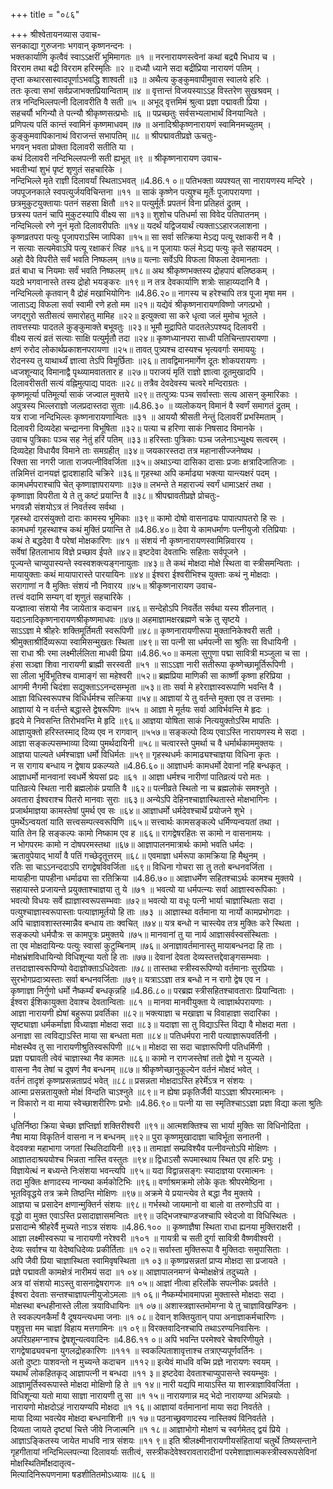+++
title = "०८६"

+++
श्रीश्वेतायनव्यास उवाच-  
सनकाद्या गुरुजनाः भगवान् कृष्णनन्दनः ।  
भक्तकार्याणि कृत्वैवं स्वाऽऽक्षरीं भूमिमागतः ॥१ ॥
नरनारायणस्त्वेनां कथां बद्र्यै भिधाय च ।  
विरराम तथा बद्री विरराम हरिस्मृतिः ॥२ ॥
दध्यौ ध्याने सदा बद्रीप्रिया नारायणं पतिम् ।  
तृप्ता कथारसास्वादपूर्णाऽभवद्धि शाश्वती ॥३ ॥
अथैत्य कुङ्कुमवापीमुवास स्वालये हरिः ।  
ततः कृत्वा सभां सर्वप्रजाभक्तप्रियान्विताम् ॥४ ॥
वृत्तान्तं विजयस्याऽऽह विस्तरेण सुखश्रवम् ।  
तत्र नन्दिभिल्लपत्नी दिलावरीति वै सती ॥५ ॥
अभूद् वृत्तमिमं श्रुत्वा प्रज्ञा पद्मावती प्रिया ।  
सहचर्यौ भगिन्यौ ते पत्न्यौ श्रीकृष्णसत्प्रभोः ॥६ ॥
पप्रच्छतुः सर्वसभ्यलाभार्थं विनयान्विते ।  
प्रणिपत्य पतिं कान्तं स्वामिनं कृष्णमाधवम् ॥७ ॥
अनादिश्रीकृष्णनारायणं स्वामिनमच्युतम् ।  
कुङ्कुमवापिकानाथं विराजन्तं सभापतिम् ॥८ ॥
श्रीपद्मावतीप्रज्ञे ऊचतुः-  
भगवन् भवता प्रोक्ता दिलावरी सतीति या ।  
कथं दिलावरी नन्दिभिल्लपत्नी सती ह्यभूत् ॥९ ॥
श्रीकृष्णनारायण उवाच-  
भवतीभ्यां शुभं पृष्टं शृणुतं सहचारिके ।  
नन्दिभिल्ले मृते राज्ञी दिलावर्यां स्थिताऽभवत् ॥4.86.१ ०॥
पतिभक्ता व्यपश्यत् सा नारायणस्य मन्दिरे ।  
जपपूजनकाले स्वपत्युर्जयविचिन्तना ॥११ ॥
साकं कृष्णेन पत्युश्च मूर्तेः पूजापरायणा ।  
छत्रमुकुटयुक्तायाः पतनं सहसा क्षितौ ॥१२॥
पत्युर्मूर्तेः प्रपतनं विना प्रतिहतं द्रुतम् ।  
छत्रस्य पतनं चापि मुकुटस्यापि वीक्ष्य सा ॥१३॥
शुशोच पतिधर्मा सा विवेद पतिपातनम् ।  
नन्दिभिल्लो रणे नूनं मृतो दिलावरीपतिः ॥१४॥
यदर्थं यद्विजयार्थं त्यक्ताऽऽहारजलाशना ।  
कृष्णव्रतपरा पत्युः पूजापराऽस्मि जापिका ॥१५॥
सा सर्वा सत्क्रिया मेऽद्य पत्यू रक्षाकरी न वै ।  
न सत्याः सत्यमेवाऽपि पत्यू रक्षाकरं त्विह ॥१६॥
न पूजायाः फलं मेऽद्य पत्युः कृते सहायदम् ।  
अहो दैवे विपरीते सर्वं भवति निष्फलम् ॥१७॥
यत्नाः सर्वेऽपि विफला विफला देवमानताः ।  
व्रतं बाधा च नियमाः सर्वं भवति निष्फलम् ॥१८॥
अथ श्रीकृष्णभक्तस्य द्रोहपापं बलिष्ठकम् ।  
यदग्रे भगवानास्ते तस्य द्रोहो भयङ्करः ॥१९॥
न तत्र देवकार्याणि शत्रोः साहाय्यदानि वै ।  
नन्दिभिल्लो कृतवान् वै द्रोहं मखाभियोगिनः ॥4.86.२०॥
नागस्य च हरेश्चापि तत्र पूजा मृषा मम ।  
जाताऽद्य विफला सर्वा स्वामी रणे हतो मम ॥२१॥
यद्येवं श्रीकृष्णनारायणविष्णो जगत्प्रभो ।  
जगद्गुरो सतीसत्यं समारोहतु मामिह ॥२२॥
इत्युक्त्वा सा करे धृत्वा जलं मुमोच भूतले ।  
तावत्तस्याः पादतले कुङ्कुमाक्ते बभूवतुः ॥२३॥
भूमौ मुद्रापिते पादतलेऽपश्यद् दिलावरी ।  
वीक्ष्य सत्यं व्रतं सत्याः साक्षि पत्युर्मृतौ तदा ॥२४॥
कृष्णध्यानपरा साध्वी पतिचिन्तापरायणा ।  
क्षणं रुरोद लोकार्थप्रकाशनपरायणा ॥२५॥
तावत् पुत्र्यश्च दास्यश्च भृत्यवर्गाः समाययुः ।  
रोदनस्य तु याथार्थ्यं ज्ञात्वा तेऽपि विमूर्छिताः ॥२६॥
तावद्विमानमार्गेण दूतः शोकपरायणः ।  
ध्वजशून्याद् विमानाद्वै पृथ्व्यामवाततार ह ॥२७॥
पराजयं मृतिं राज्ञो ज्ञात्वा दूतमुखादपि ।  
दिलावरीसती सत्यं वह्निमुत्पाद्य पादतः ॥२८॥
तत्रैव देवदेवस्य चत्वरे मन्दिराग्रतः ।  
कृष्णमूर्त्या पतिमूर्त्या साकं जज्वाल मुक्तये ॥२९॥
तत्पुत्र्यः पञ्च सर्वास्ताः सत्य आसन् कुमारिकाः ।  
अपुत्रस्य भिल्लराज्ञो जलप्रदास्तदा सुताः ॥4.86.३० ॥
व्यलोकयन् विमानं वै स्वर्णं समागतं द्रुतम् ।  
यत्र राजा नन्दिभिल्लः कृष्णनारायणान्वितः ॥३१ ॥
आययौ श्रीसती नेन्तुं दिलावरीं प्रभस्मिताम् ।  
दिलावरी दिव्यदेहा चन्द्रानना विभूषिता ॥३२॥
पत्या च हरिणा साकं निषसाद विमानके ।  
उवाच पुत्रिकाः पञ्च सह नेतुं हरिं पतिम् ॥३३॥
हरिस्ताः पुत्रिकाः पञ्च जलेनाऽभ्युक्ष्य सत्वरम् ।  
दिव्यदेहा विधायैव विमाने ताः समग्रहीत् ॥३४॥
जयकारस्तदा तत्र महानासीज्जनेष्वथ ।  
रिक्ता सा नगरी जाता राजपत्नीविवर्जिता ॥३५॥
अथाऽन्या दासिका दासाः प्रजाः क्षत्रादिजातिजाः ।  
तन्निमित्तं दानयज्ञं द्वादशाहादि चक्रिरे ॥३६॥
गृहस्था अपि कर्माढ्या भक्त्या यान्त्यक्षरं पदम् ।  
कामधर्मपराश्चापि चेत् कृष्णाज्ञापरायणाः ॥३७॥
लभन्ते ते महाराज्यं स्वर्गं धामाऽक्षरं तथा ।  
कृष्णाज्ञा विपरीता ये ते तु कष्टं प्रयान्ति वै ॥३८॥
श्रीपद्मावतीप्रज्ञे प्रोचतुः-  
भगवन्नौ संशयोऽत्र तं निवर्तस्व सर्वथा ।  
गृहस्थो दारसंयुक्तो दाराः कामस्य भूमिकाः ॥३९॥
कामो दोषो वासनाढ्यः पापात्पापतरो हि सः ।  
कामधर्मा गृहस्थाश्च कथं मुक्तिं प्रयान्ति ते ॥4.86.४०॥
देवा ये कामधर्माणः पत्नीयुजो रतिप्रियाः ।  
कथं ते बद्धदेवा वै परेषां मोक्षकारिणः ॥४१ ॥
संशयं नौ कृष्णनारायणस्वामिन्निवारय ।  
सर्वेषां हितलाभाय विज्ञे प्रच्छाव ईपते ॥४२॥
इष्टदेवा देवताभिः सहिताः सर्वपूजने ।  
पूज्यन्ते चाप्युपास्यन्ते स्वस्वशक्त्यङ्गनायुताः ॥४३॥
ते कथं मोक्षदा मोक्षे स्थिता वा स्त्रीसमन्विताः ।  
मायायुक्ताः कथं मायापारास्ते पारयायिनः ॥४४॥
ईश्वरा ईश्वरीभिश्च युक्ताः कथं नु मोक्षदाः ।  
सरागाणां न वै मुक्तिः संशयं नौ निवारय ॥४५॥
श्रीकृष्णनारायण उवाच-  
तत्त्वं वदामि सम्यग् वां शृणुतं सहचारिके ।  
यज्ज्ञात्वा संशयो नैव जायेतात्र कदाचन ॥४६॥
सन्देहोऽपि निवर्तेत सर्वथा यस्य शीलनात् ।  
यदाऽनादिकृष्णनारायणश्रीकृष्णमाधवः ॥४७॥
अहमाज्ञामक्षरब्रह्मणे चक्रे तु सृष्टये ।  
साऽऽज्ञा मे श्रीहरेः शक्तिमूर्तिमती स्वरूपिणी ॥४८॥
कृष्णनारायणीरूपा मुक्तानिकेश्वरी सती ।  
श्रीमुक्ताश्रीर्दिव्यरूपा स्वामिसन्मुखतः स्थिता ॥४९॥
सा पत्नी सा धर्मपत्नी सा श्रुतिः सा विधायिनी ।  
सा राधा श्रीः रमा लक्ष्मीर्ललिता माधवी प्रिया ॥4.86.५०॥
कमला सुगुणा पद्मा सावित्री मञ्जुला च सा ।  
हंसा सञ्ज्ञा शिवा नारायणी ब्राह्मी सरस्वती ॥५१ ॥
साऽऽज्ञा नारी सतीरूपा कृष्णेच्छामूर्तिरूपिणी ।  
सा लीला भूर्विभूतिश्च वामाङ्गं सा महेश्वरी ॥५२॥
ब्रह्मप्रिया माणिकी सा कार्ष्णी कृष्णा हरिप्रिया ।  
आगमी नैगमी चिदंशा सद्युक्ताऽऽनन्दसम्भृता ॥५३॥
ताः सर्वा मे हरेराज्ञास्वरूपाणि भवन्ति वै ।  
आज्ञा विधिस्वरूपश्च विधिर्धर्मश्च सत्क्रिया ॥५४॥
आज्ञायां ये तु वर्तन्ते मुक्ता एव त उत्तमाः ।  
आज्ञायां ये न वर्तन्ते बद्धास्ते द्वेषरूपिणः ॥५५ ॥
आज्ञा मे मूर्तयः सर्वा आविर्भवन्ति मे हृदः ।  
हृदये मे निवसन्ति तिरोभवन्ति मे हृदि ॥९६॥
आज्ञया योषिता साकं नित्ययुक्तोऽस्मि मापतिः ।  
आज्ञायुक्तो हरिस्तस्माद् दिव्य एव न रागवान् ॥५५७॥
सङ्कल्पो दिव्य एवाऽस्ति नारायणस्य मे सदा ।  
आज्ञा सङ्कल्पसम्भाव्या दिव्या पुमर्थदायिनी ॥५८॥
चत्वारस्ते पुमर्था च वै धर्मार्थकाममुक्तयः ।  
आज्ञया पाल्यते धर्मश्चाज्ञा धर्मो विधिर्मतः ॥५९॥
गृहस्थधर्मः कामाढ्यश्चाज्ञया विधिना कृतः ।  
न स रागाय बन्धाय न द्वेषाय प्रकल्प्यते ॥4.86.६०॥
आज्ञाधर्मः कामधर्मो देवानां नहि बन्धकृत् ।  
आज्ञाधर्मो मानवानां स्वधर्मे श्रेयसां प्रदः ॥६१ ॥
आज्ञा धर्मश्च नारीणां पातिव्रत्यं परो मतः ।  
पातिव्रत्ये स्थिता नारी ब्रह्मलोकं प्रयाति वै ॥६२॥
पत्नीव्रते स्थितो ना च ब्रह्मलोकं समश्नुते ।  
अवतारा ईश्वराश्च पितरो मानवाः सुराः ॥६३॥
अन्येऽपि देहिनश्चाज्ञास्थितास्ते मोक्षभागिनः ।  
प्रजार्थमाज्ञया कामस्तेषां पुमर्थ एव सः ॥६४॥
आज्ञाधर्मो धर्मदेवश्चार्थे प्रयोजने शुभे ।  
पुमर्थेऽन्वयतां याति सत्त्वसम्पत्स्वरूपिणि ॥६५॥
सत्त्वार्थः कामसङ्कल्पे धर्मिण्यन्वयतां तथा ।  
याति तेन हि सङ्कल्पः कामो निष्काम एव ह ॥६६॥
रागद्वेषरहितः स कामो न वासनामयः ।  
न भोगपरमः कामो न दोषपरमस्तथा ॥६७॥
आज्ञापालनमात्रार्थः कामो भवति धर्मदः ।  
ऋतावुपेयाद् भार्यां वै पतिं गच्छेदृतूत्तरम् ॥६८॥
एवमाज्ञा धर्मरूपा कामक्रिया हि मैथुनम् ।  
रतिः सा चाऽऽनन्ददाऽपि रागद्वेषविवर्जिता ॥६९॥
विधिना गोचरा सा तु ततो बन्धनवर्जिता ।  
मायाहीना पापहीना धर्माढ्या सा रतिक्रिया ॥4.86.७०॥
आज्ञाधर्मेण सहितश्चाऽर्थः कामश्च मुक्तये ।  
सहायास्ते प्रजायन्ते प्रयुक्ताश्चाज्ञया तु ये ॥७१ ॥
भवत्यो या धर्मपत्न्यः सर्वा आज्ञास्वरूपिकाः ।  
भवत्यो विधयः सर्वे ह्याज्ञास्वरूपसम्भवाः ॥७२॥
भवत्यो या वधूः पत्नी भार्या चाज्ञास्थिताः सदा ।  
पत्युश्चाज्ञास्वरूपास्ताः पत्याज्ञामूर्तयो हि ताः ॥७३ ॥
आज्ञास्था वर्तमाना या नार्यो कामप्रभोगदाः ।  
अपि चाज्ञावशास्तस्मान्नैव बन्धाय ताः क्वचित् ॥७४॥
यत्र बन्धो न चास्त्येव तत्र मुक्तिः करे स्थिता ।  
सङ्कल्पो धर्मपौत्रः स कामपुत्रः प्रमुक्तये ॥७५॥
मानवानां तु या नार्य आज्ञासर्वस्वसंस्थिताः ।  
ता एव मोक्षदायिन्यः पत्युः स्वासां कुटुम्बिनाम् ॥७६॥
अनाज्ञावर्तमानास्तु मायाबन्धनदा हि ताः ।  
मोक्षभ्रंशविधायिन्यो विधिशून्या यतो हि ताः ॥७७॥
देवानां देवता देव्यस्तत्तद्देवाङ्गसम्भवाः ।  
तत्तदाज्ञास्वरूपिण्यो वेदाज्ञोक्ताऽधिदेवताः ॥७८॥
तास्तथा स्त्रीस्वरूपिण्यो वर्तमानाः सुरप्रियाः ।  
सुरभोगप्रदात्र्यस्ताः सर्वा बन्धनवर्जिताः ॥७९॥
यत्राऽऽज्ञा तत्र बन्धो न न रागो द्वेष एव न ।  
कृष्णाज्ञा निर्गुणो धर्मो नैष्कर्म्यं बन्धकृन्नहि ॥4.86.८०॥
परब्रह्म स्त्रीसहितश्चावताराः प्रियान्विताः ।  
ईश्वरा ईशिकायुक्ता देवाश्च देवतान्विताः ॥८१ ॥
मानवा मानवीयुक्ता ये त्वाज्ञार्थपरायणाः ।  
आज्ञा नारायणी ह्येषां बहुरूपा प्रवर्तिका ॥८२॥
भक्त्याज्ञा च मखाज्ञा च विवाहाज्ञा सदारिका ।  
सृष्ट्याज्ञा धर्मकर्माज्ञा विध्याज्ञा मोक्षदा सदा ॥८३॥
यदाज्ञा सा तु विद्याऽस्ति विद्या वै मोक्षदा मता ।  
अनाज्ञा सा त्वविद्याऽस्ति माया सा बन्धता मता ॥८४॥
पतिधर्मपरा नारी पत्याज्ञारूपवर्तिनी ।  
मोक्षस्थैव तु सा नारायणीश्रुतिस्वरूपिणी ॥८५॥
मोक्षदा सा सदा चाज्ञारूपिणी पतिधर्मिणी ।  
प्रज्ञा पद्मावती त्वेवं चाज्ञास्था नैव कामतः ॥८६॥
कामो न रागजस्तेषां ततो द्वेषो न युज्यते ।  
वासना नैव तेषां च दूषणं नैव बन्धनम् ॥८७॥
श्रीकृष्णेच्छानुकूल्येन वर्तनं मोक्षदं भवेत् ।  
वर्तनं तादृशं कृष्णप्रसन्नताप्रदं भवेत् ॥८८॥
प्रसन्नता मोक्षदाऽस्ति हरेर्मेऽत्र न संशयः ।  
आत्मा प्रसन्नतायुक्तो मोक्षं विन्दति चाऽश्नुते ॥८९॥
न ह्येषा प्रकृतिर्जैवी याऽऽज्ञा श्रीपरमात्मनः ।  
न विकारो न वा माया स्वेच्छाशरीरिणः प्रभोः ॥4.86.९०॥
पत्नी या सा स्मृतिश्चाऽऽज्ञा प्रज्ञा विद्या कला श्रुतिः ।  
धृतिर्निष्ठा क्रिया चेच्छा ज्ञप्तिर्ज्ञा शक्तिरीश्वरी ॥९१॥
आत्मशक्तिश्च सा भार्या मुक्तिः सा विधिनोदिता ।  
नैषा माया विकृतिर्न वासना न न बन्धनम् ॥९२॥
पुरा कृष्णमुखादाज्ञा चाविर्भूता सनातनी ।  
वेदवक्त्रा महाभागा जगतां स्थितिदायिनी ॥९३॥
तामाज्ञां सम्प्रविश्यैव पत्नीवन्तोऽपि मोक्षिणः ।  
आज्ञातदाश्रययोश्च भिन्नता नास्ति वस्तुतः ॥९४॥
द्विधाऽसौ रूपमास्थाय स्थित एव हरिः प्रभुः ।  
विज्ञायेत्थं न बध्यन्ते निःसंशया भवन्त्यपि ॥९५॥
यदा विद्वान्नसङ्गः स्यादाज्ञया परमात्मनः ।  
तदा मुक्तिः क्षणादस्य नान्यथा कर्मकोटिभिः ॥९६॥
वर्णाश्रमक्रमो लोके कृतः श्रीपरमेष्ठिना ।  
भूतविवृद्धये तत्र क्रमे तिष्ठन्ति मोक्षिणः ॥९७॥
अक्रमे ये प्रयान्त्येव ते बद्धा नैव मुक्तये ।  
आज्ञया च प्रसादेन क्षणान्मुक्तिर्न संशयः ॥९८॥
गर्भस्थो जायमानो वा बालो वा तरुणोऽपि वा ।  
वृद्धो वा मुक्त एवाऽस्ति प्रसादाज्ञासमन्वितः ॥९९॥
उद्भिजश्चाण्डजश्चापि स्वेदजो वा विधिस्थितः ।  
प्रसादान्मे श्रीहरेर्वै मुच्यते नाऽत्र संशयः ॥4.86.१०० ॥
कृष्णाज्ञैषा स्थिता राधा ह्यनया मुक्तिराक्षरी ।  
आज्ञा लक्ष्मीस्वरूपा च नारायणी नरेश्वरी ॥१०१ ॥
गायत्री च सती दुर्गा सावित्री वैष्णवीश्वरी ।  
देव्यः सर्वाश्च या वेदेष्वधिदेव्यः प्रकीर्तिताः ॥१ ०२॥
सर्वास्ता मुक्तिरूपा वै मुक्तिदाः समुपासिताः ।  
अपि जैवी प्रिया चाज्ञास्थिता स्वामिवृषस्थिता ॥१ ०३॥
कृष्णप्रसन्नतां प्राप्य मोक्षदा सा प्रजायते ।  
प्रज्ञे पद्मावती कामक्षेत्रं नारीमयं सदा ॥१ ०४॥
आज्ञापालनमग्नं चेन्मोक्षक्षेत्रं तदुच्यते ।  
अत्र वां संशयो माऽस्तु वासनाद्वेषरागजः ॥१ ०५॥
आज्ञां नीत्वा हरिर्लोके सपत्नीकः प्रवर्तते ।  
ईश्वरा देवताः सन्तश्चाज्ञापत्नीयुजोऽमलाः ॥१ ०६॥
नैष्कर्म्यभावमापन्ना मुक्तास्ते मोक्षदाः सदा ।  
मोक्षस्था बन्धहीनास्ते लीला त्रयाविधायिनः ॥१ ०७॥
अशास्त्रज्ञास्तमोमग्ना ये तु चाज्ञाविखण्डिनः ।  
ते स्वकल्पनकैर्मां वै दूषयन्त्यधमा जनाः ॥१ ०८॥
देवान् शक्तियुतान् पापा अनाज्ञाकर्मचारिणः ।  
पशुवृत्ता मम चाज्ञां विहाय मत्तगामिनः ॥१ ०९॥
विरक्तवादिनश्चापि तथाऽरण्यनिवासिनः ।  
अपरिग्रहमग्नाश्च द्वेषशून्यत्ववादिनः ॥4.86.११ ०॥
अपि भवन्ति परमेश्वरे चेश्वरिणीयुते ।  
रागद्वेषाढ्यवचना युगलद्रोहकारिणः ॥१११ ॥
स्वकल्पिताशावृत्ताश्च तत्राएप्यपूर्णवर्तिनः ।  
अतो दुष्टाः पाशवन्तो न मुच्यन्ते कदाचन ॥११२॥
इत्येवं माधवि वच्मि प्रज्ञे नारायणः स्वयम् ।  
यथार्थं लोकहितकृद् आज्ञापत्नी न बन्धदा ॥११ ३॥
इष्टदेवा देवताश्चाप्युपासन्ते स्वयम्भुवः ।  
आज्ञामूर्तिस्वरूपास्ते मोक्षदा मोक्षिणो हि ते ॥१ १४॥
नारी यद्यपि मायाऽस्ति या शास्त्राज्ञाविवर्जिता ।  
विधिशून्या यतो माया साज्ञा नारायणी तु सा ॥१ १५॥
नारायणान्न मद् भेदो नारायण्या अभिन्नयोः ।  
नारायणो मोक्षदोऽहं नारायण्यपि मोक्षदा ॥१ १६॥
आज्ञायां वर्तमानानां माया सदा निवर्तते ।  
माया दिव्या भवत्येव मोक्षदा बन्धनाशिनी ॥१ १७॥
पठनाच्छ्रवणादस्य नास्तिक्यं विनिवर्तते ।  
दिव्यता जायते दृष्ट्यां चित्ते जीवे निजात्मनि ॥१ १८॥
आज्ञाभोगो मोक्षणं च स्वर्गमेतद् द्वयं प्रिये ।  
आज्ञाऽङ्कितस्य जायेत माधवि नात्र संशयः ॥११ ९॥
इति श्रीलक्ष्मीनारायणीयसंहितायां चतुर्थे तिष्यसन्ताने गृहगीतायां नन्दिभिल्लपत्न्या दिलावर्याः सतीत्वं, सस्त्रीकदेवेश्वरावतारादीनां परमेशाज्ञात्मकस्त्रीस्वरूपसेविनां मोक्षस्थितिर्मोक्षदातृत्व-  
मित्यादिनिरूपणनामा षडशीतितमोऽध्यायः ॥८६ ॥
    
    
